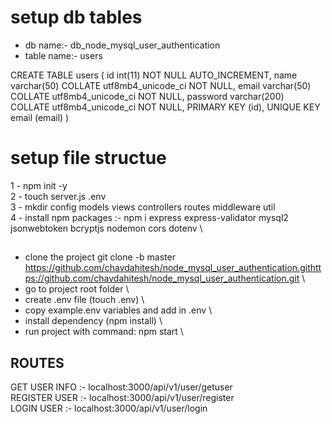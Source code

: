 # setup db tables

- db name:- db_node_mysql_user_authentication
- table name:- users

CREATE TABLE users (
id int(11) NOT NULL AUTO_INCREMENT,
name varchar(50) COLLATE utf8mb4_unicode_ci NOT NULL,
email varchar(50) COLLATE utf8mb4_unicode_ci NOT NULL,
password varchar(200) COLLATE utf8mb4_unicode_ci NOT NULL,
PRIMARY KEY (id),
UNIQUE KEY email (email)
)

# setup file structue

1 - npm init -y \
2 - touch server.js .env \
3 - mkdir config models views controllers routes middleware util \
4 - install npm packages :- npm i express express-validator mysql2 jsonwebtoken bcryptjs nodemon cors dotenv \

##

- clone the project git clone -b master https://github.com/chavdahitesh/node_mysql_user_authentication.githttps://github.com/chavdahitesh/node_mysql_user_authentication.git \
- go to project root folder \
- create .env file (touch .env) \
- copy example.env variables and add in .env \
- install dependency (npm install) \
- run project with command: npm start \

## ROUTES
GET USER INFO :- localhost:3000/api/v1/user/getuser \
REGISTER USER :- localhost:3000/api/v1/user/register \
LOGIN USER    :- localhost:3000/api/v1/user/login
